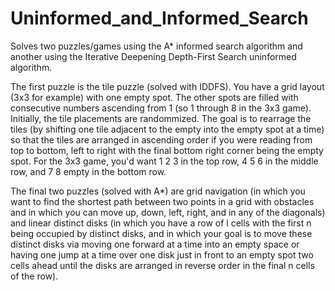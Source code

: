 # Uninformed_and_Informed_Search
Solves two puzzles/games using the A* informed search algorithm and another using the Iterative Deepening Depth-First Search uninformed algorithm.

The first puzzle is the tile puzzle (solved with IDDFS). You have a grid layout (3x3 for example) with one empty spot. 
The other spots are filled with consecutive numbers ascending from 1 (so 1 through 8 in the 3x3 game). 
Initially, the tile placements are randommized. 
The goal is to rearrage the tiles (by shifting one tile adjacent to the empty into the empty spot at a time) so that the tiles are arranged in ascending order if you were reading from top to bottom, left to right with the final bottom right corner being the empty spot. For the 3x3 game, you'd want 1 2 3 in the top row, 4 5 6 in the middle row, and 7 8 empty in the bottom row.

The final two puzzles (solved with A*) are grid navigation (in which you want to find the shortest path between two points in a grid with obstacles and in which you can move up, down, left, right, and in any of the diagonals) and linear distinct disks (in which you have a row of l cells with the first n being occupied by distinct disks, and in which your goal is to move these distinct disks via moving one forward at a time into an empty space or having one jump at a time over one disk just in front to an empty spot two cells ahead until the disks are arranged in reverse order in the final n cells of the row).
